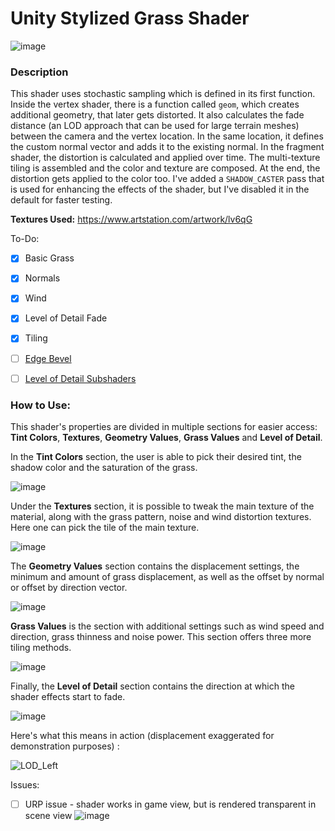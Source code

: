 # Unity Stylized Grass Shader 

![image](https://github.com/nglk99/uma-technical-task/assets/46087451/8953d6ea-2cce-44e8-ba13-5a8701a3a959)

### Description

This shader uses stochastic sampling which is defined in its first function. 
Inside the vertex shader, there is a function called `geom`, which creates additional geometry, that later gets distorted. It also calculates the fade distance (an LOD approach that can be used for large terrain meshes) between the camera and the vertex location. In the same location, it defines the custom normal vector and adds it to the existing normal.
In the fragment shader, the distortion is calculated and applied over time. The multi-texture tiling is assembled and the color and texture are composed. At the end, the distortion gets applied to the color too.
I've added a `SHADOW_CASTER` pass that is used for enhancing the effects of the shader, but I've disabled it in the default for faster testing.


**Textures Used:** https://www.artstation.com/artwork/lv6qG

To-Do:
- [x] Basic Grass
- [x] Normals
- [x] Wind
- [x] Level of Detail Fade
- [x] Tiling
- [ ] [Edge Bevel](https://www.quizcanners.com/single-post/2018/02/08/mobile-friendly-bevel-shader-unity)
- [ ] [Level of Detail Subshaders](https://docs.unity3d.com/2018.3/Documentation/Manual/SL-ShaderLOD.html)


### How to Use:

This shader's properties are divided in multiple sections for easier access: **Tint Colors**, **Textures**, **Geometry Values**, **Grass Values** and **Level of Detail**.

In the **Tint Colors** section, the user is able to pick their desired tint, the shadow color and the saturation of the grass.

![image](https://github.com/nglk99/uma-technical-task/assets/46087451/14443d04-2db7-49d9-8623-3640f77151ed)

Under the **Textures** section, it is possible to tweak the main texture of the material, along with the grass pattern, noise and wind distortion textures. Here one can pick the tile of the main texture.

![image](https://github.com/nglk99/uma-technical-task/assets/46087451/a82ee446-f5bb-41ad-a076-f4c1b46f5588)

The **Geometry Values** section contains the displacement settings, the minimum and amount of grass displacement, as well as the offset by normal or offset by direction vector.

![image](https://github.com/nglk99/uma-technical-task/assets/46087451/0cb340ba-b996-4864-9b6d-308a4089db1b)

**Grass Values** is the section with additional settings such as wind speed and direction, grass thinness and noise power. This section offers three more tiling methods.

![image](https://github.com/nglk99/uma-technical-task/assets/46087451/66a96f0f-5673-41ea-9f21-17593c199044)

Finally, the **Level of Detail** section contains the direction at which the shader effects start to fade.

![image](https://github.com/nglk99/uma-technical-task/assets/46087451/2bf5e28c-3db5-4349-9fba-93257a10222e)


Here's what this means in action (displacement exaggerated for demonstration purposes) :

![LOD_Left](https://github.com/nglk99/uma-technical-task/assets/46087451/c6769994-ea74-43fb-a98f-de6333516715)


Issues:
- [ ] URP issue - shader works in game view, but is rendered transparent in scene view
![image](https://github.com/nglk99/uma-technical-task/assets/46087451/7fd8568e-75d7-423d-8d25-9676616a5028)


